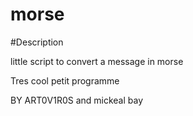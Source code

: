 # morse

#Description

little script to convert a message in morse

Tres cool petit programme

BY ART0V1R0S and mickeal bay
